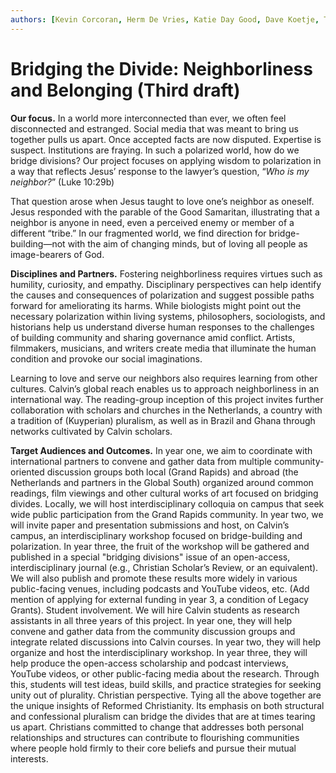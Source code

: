 ```yaml
---
authors: [Kevin Corcoran, Herm De Vries, Katie Day Good, Dave Koetje, Tracy Kuperus]
---
```


# Bridging the Divide: Neighborliness and Belonging (Third draft)

**Our focus.** In a world more interconnected than ever, we often feel disconnected and estranged. Social media that was meant to bring us together pulls us apart. Once accepted facts are now disputed. Expertise is suspect. Institutions are fraying. In such a polarized world, how do we bridge divisions? Our project focuses on applying wisdom to polarization in a way that reflects Jesus’ response to the lawyer’s question, “*Who is my neighbor?*” (Luke 10:29b)

That question arose when Jesus taught to love one’s neighbor as oneself. Jesus responded with the parable of the Good Samaritan, illustrating that a neighbor is anyone in need, even a perceived enemy or member of a different “tribe.” In our fragmented world, we find direction for bridge-building—not with the aim of changing minds, but of loving all people as image-bearers of God.

**Disciplines and Partners.** Fostering neighborliness requires virtues such as humility, curiosity, and empathy. Disciplinary perspectives can help identify the causes and consequences of polarization and suggest possible paths forward for ameliorating its harms. While biologists might point out the necessary polarization within living systems, philosophers, sociologists, and historians help us understand diverse human responses to the challenges of building community and sharing governance amid conflict. Artists, filmmakers, musicians, and writers create media that illuminate the human condition and provoke our social imaginations.

Learning to love and serve our neighbors also requires learning from other cultures. Calvin’s global reach enables us to approach neighborliness in an international way. The reading-group inception of this project invites further collaboration with scholars and churches in the Netherlands, a country with a tradition of (Kuyperian) pluralism, as well as in Brazil and Ghana through networks cultivated by Calvin scholars.

**Target Audiences and Outcomes.** In year one, we aim to coordinate with international partners to convene and gather data from multiple community-oriented discussion groups both local (Grand Rapids) and abroad (the Netherlands and partners in the Global South) organized around common readings, film viewings and other cultural works of art focused on bridging divides. Locally, we will host interdisciplinary colloquia on campus that seek wide public participation from the Grand Rapids community. In year two, we will invite paper and presentation submissions and host, on Calvin’s campus, an interdisciplinary workshop focused on bridge-building and polarization. In year three, the fruit of the workshop will be gathered and published in a special "bridging divisions" issue of an open-access, interdisciplinary journal
(e.g., Christian Scholar’s Review, or an equivalent). We will also publish and promote these results more
widely in various public-facing venues, including podcasts and YouTube videos, etc. (Add mention of
applying for external funding in year 3, a condition of Legacy Grants).
Student involvement. We will hire Calvin students as research assistants in all three years of this project.
In year one, they will help convene and gather data from the community discussion groups and integrate
related discussions into Calvin courses. In year two, they will help organize and host the interdisciplinary
workshop. In year three, they will help produce the open-access scholarship and podcast interviews,
YouTube videos, or other public-facing media about the research. Through this, students will test ideas,
build skills, and practice strategies for seeking unity out of plurality.
Christian perspective. Tying all the above together are the unique insights of Reformed Christianity. Its
emphasis on both structural and confessional pluralism can bridge the divides that are at times tearing us
apart. Christians committed to change that addresses both personal relationships and structures can
contribute to flourishing communities where people hold firmly to their core beliefs and pursue their
mutual interests.